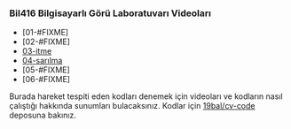 ### Bil416 Bilgisayarlı Görü Laboratuvarı Videoları

- [01-#FIXME]
- [02-#FIXME]
- [03-itme](http://github.com/19bal/cv-asset/tree/master/03-itme)
- [04-sarılma](https://github.com/19bal/cv-code/tree/master/04-sarılma)
- [05-#FIXME]
- [06-#FIXME]

Burada hareket tespiti eden kodları denemek için videoları ve kodların nasıl çalıştığı hakkında sunumları bulacaksınız.
Kodlar için [19bal/cv-code](http://github.com/19bal/cv-code) deposuna bakınız.
